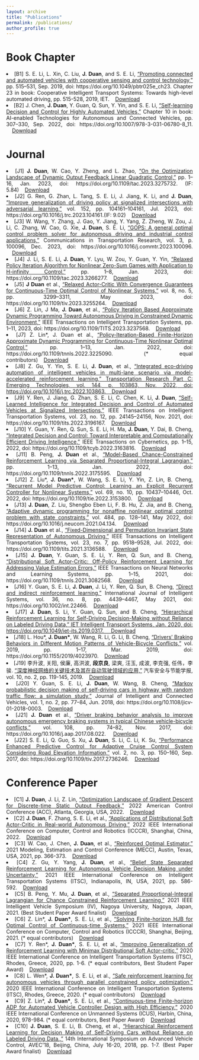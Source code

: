 ```yaml
---
layout: archive
title: "Publications"
permalink: /publications/
author_profile: true
---
```




Book Chapter
=============

<li style="text-align: justify;">[B1]	S. E. Li, L. Xin, C. Liu, <b>J. Duan</b>, and S. E. Li, <a href="https://digital-library.theiet.org/content/books/10.1049/pbtr025e_ch23">“Promoting connected and automated vehicles with cooperative sensing and control technology,”</a> pp. 515–531, Sep. 2019, doi: https://doi.org/10.1049/pbtr025e_ch23. Chapter 23 in book: Cooperative Intelligent Transport Systems: Towards high-level automated driving, pp. 515-528, 2019, IET.&nbsp;&nbsp;&nbsp;&nbsp;<a href="https://www.researchgate.net/profile/Shengbo-Li-2/publication/338188219_Promoting_connected_and_automated_vehicles_with_cooperative_sensing_and_control_technology/links/5e6dd389a6fdccf994ca20e3/Promoting-connected-and-automated-vehicles-with-cooperative-sensing-and-control-technology.pdf">Download</a></li>
<li style="text-align: justify;">[B2] J. Chen, <b>J. Duan</b>, Y. Guan, Q. Sun, Y. Yin, and S. E. Li,  <a href="https://digital-library.theiet.org/content/books/10.1049/pbtr025e_ch23">“Self-learning Decision and Control for Highly Automated Vehicles,”</a> Chapter 10 in book: AI-enabled Technologies for Autonomous and Connected Vehicles, pp. 307–330, Sep. 2022, doi: https://doi.org/10.1007/978-3-031-06780-8_11. ‌&nbsp;&nbsp;&nbsp;&nbsp;<a href="https://arxiv.org/pdf/2109.13132.pdf">Download</a></li>
									



Journal
=============


<li style="text-align: justify;">[J1]	<b>J. Duan</b>, W. Cao, Y. Zheng, and L. Zhao, <a href="https://ieeexplore.ieee.org/abstract/document/10124022">“On the Optimization Landscape of Dynamic Output Feedback Linear Quadratic Control,”</a> pp. 1–16, Jan. 2023, doi: https://doi.org/10.1109/tac.2023.3275732. (IF: 5.84)&nbsp;&nbsp;&nbsp;&nbsp;<a href="https://arxiv.org/pdf/2201.09598.pdf">Download</a></li>
<li style="text-align: justify;">[J2]	 G. Ren, G. Zhan, L. Tang, S. E. Li, J. Jiang, K. Li, and <b>J. Duan</b>, <a href="https://www.sciencedirect.com/science/article/abs/pii/S0968090X2300150X">“Improve generalization of driving policy at signalized intersections with adversarial learning,”</a> vol. 152, pp. 104161–104161, Jul. 2023, doi: https://doi.org/10.1016/j.trc.2023.104161.(IF: 9.02)&nbsp;&nbsp;&nbsp;&nbsp;<a href="https://arxiv.org/pdf/2204.04403.pdf">Download</a></li>
<li style="text-align: justify;">[J3]	W. Wang, Y. Zhang, J. Gao, Y. Jiang, Y. Yang, Z. Zheng, W. Zou, J. Li, C. Zhang, W. Cao, G. Xie, <b>J. Duan</b>, S. E. Li, <a href="https://www.sciencedirect.com/science/article/pii/S2772424723000070">“GOPS: A general optimal control problem solver for autonomous driving and industrial control applications,”</a> Communications in Transportation Research, vol. 3, p. 100096, Dec. 2023, doi: https://doi.org/10.1016/j.commtr.2023.100096. &nbsp;&nbsp;&nbsp;&nbsp;<a href="https://pdf.sciencedirectassets.com/780746/1-s2.0-S2772424722X00036/1-s2.0-S2772424723000070/main.pdf?X-Amz-Security-Token=IQoJb3JpZ2luX2VjEEMaCXVzLWVhc3QtMSJHMEUCIBIB022gdLvKkO59%2FvGF%2FInVjEYAiUx2Feq%2BLQDbzksoAiEAudXnJ6lFGy0d2coHHkTpAiwPlmsKA%2F8GnjtzY1PW3tEqvAUIvP%2F%2F%2F%2F%2F%2F%2F%2F%2F%2FARAFGgwwNTkwMDM1NDY4NjUiDKmJHJPbkFZqjHynRyqQBZCD1fa5bBhWPHLr7B%2BdF4xrBnTBFJIehweF7j1MWHozn%2BX2m19LnzQsUVTKD40CbfjZqvaFmXzOcmD4%2FIyN2J5BdCG%2BFmK1Be2iRl%2BdxZ3yVQcbFh%2FHCy%2BUHu8zkoP1saSnAAty5S
bx1NnI5zsRWH426L8bflXwjV1V23M8C%2Bqikd44FWWiJzU9QsFrwVrtDRQ9H1smWwrBl0u3DcCTo2EDjWMl26lacE2xBjN024MaiV4CkHj1fj2nW9pIQH0hr25%2F0oPtK8oNCSC6BSZ69jjV%2BJSQ%2BPuo65oYlXVBfSIImvFNPaBBoeant8lmeVX6Mj70B%2FJHSR%2Fnu67cbWlZM7%2BXQ%2BNcOxO7wM0LMKWdU6%2F98M1hjpLWchECz0STPnF1%2FQaFEdhgfZrU6NLVc4846a66kv6Qj198pv6NFV3FpzG9yI819ks4Ld837nR%2FmdDHznrFcxnGb1aIcboVCIamFh1YZ0aSwv3QCO%2B0t3SDDjKmwTJrtl5uy3mOKLEE%2BSHyHBILje1905pgE5MOr3PWIBaurVLcXcGOygNJqe1x1KucWfNG5CuMgXOe2n9xGpHh6B05EY28EPsB1WeOh8f4uVnG%2BFMyX3Y5RqDRr0tCjwmCA%2F2YeCpTolCIH0k%2F5uxSGxtj1JtlUNcpLhb2hOFsGMiIbX1qz8D910TQ7T37lt9HaDXofpzbO5qLN5orL5b2RSiZQtZMYeTrM9YlQgh7A0g3cbliiLNziNDQlA4q8kx9j34BHwCv%2FFwjCG5sslbH0%2FnPRAkqJ4Y%2FKWEgsR0Ol%2By5hw9pvPCKBeo08lKMri4aDRV66c11HSLNHCYKFIdekY5WzssN13sWDsIlHMD1Bu41137s%2FfWcHXgH0XOq0V1oMJvdtKUGOrEBSMH0jRg%2FL3f7RdwcFJcF1ty1O6Z87dleI34EhHSbxu%2BaeDTt81ucSSiFXZF2KJMM8azy%2BpCUeF6CyrsbhBULhW7HtALFHAPMbloLkMAT0Jv7bY25cP2amYoeFunZl97dkT4po%2F2N0SLaPeE4FDiTEqWbcXKSaC0R6UewthXuaUefJbZpi5LRKNvoCTr0RBFwo5vU1zhmquQEW8BRmMhiUPlgTSvhFsddInom1dqB6UMa&X-Amz-Algorithm=AWS4-HMAC-SHA256&X-Amz-Date=20230711T114324Z&X-Amz-SignedHeaders=host&X-Amz-Expires=300&X-Amz-Credential=ASIAQ3PHCVTYTBQ5ZYLX%2F20230711%2Fus-east-1%2Fs3%2Faws4_request&X-Amz-Signature=7506117754a42716a41239af4d3494e1ebc11f6281260fe7a19d497f972644ec&hash=5d5fb4e40959e2485e3facfad4e0757d95c3704b9171d46baad484caf3f2ea49&host=68042c943591013ac2b2430a89b270f6af2c76d8dfd086a07176afe7c76c2c61&pii=S2772424723000070&tid=spdf-f6c88a60-c1aa-41e3-a0ee-eac2df8c222b&sid=9b02029c76c1d94e1a58db0-fd6992332754gxrqa&type=client&tsoh=d3d3LnNjaWVuY2VkaXJlY3QuY29t&ua=0c125101505e025d0253&rr=7e50c9e17b06af2e&cc=jp">Download</a></li>
<li style="text-align: justify;">[J4]	J. Li, S. E. Li, <b>J. Duan</b>, Y. Lyu, W. Zou, Y. Guan, Y. Yin, <a href="https://ieeexplore.ieee.org/abstract/document/10098871">“Relaxed Policy Iteration Algorithm for Nonlinear Zero-Sum Games with Application to H-infinity Control,”</a> pp. 1–8, Jan. 2023, doi: https://doi.org/10.1109/tac.2023.3266277.&nbsp;&nbsp;&nbsp;&nbsp;<a href="https://ieeexplore.ieee.org/stamp/stamp.jsp?tp=&arnumber=10098871">Download</a></li>
<li style="text-align: justify;">[J5]	<b>J Duan</b> et al., <a href="https://ieeexplore.ieee.org/abstract/document/10065554">“Relaxed Actor-Critic With Convergence Guarantees for Continuous-Time Optimal Control of Nonlinear Systems,”</a> vol. 8, no. 5, pp. 3299–3311, May 2023, doi: https://doi.org/10.1109/tiv.2023.3255264.&nbsp;&nbsp;&nbsp;&nbsp;<a href="https://www.researchgate.net/profile/Shengbo-Li-2/publication/369151071_Relaxed_Actor-Critic_with_Convergence_Guarantees_for_Continuous-Time_Optimal_Control_of_Nonlinear_Systems/links/646c522427938813482e0dee/Relaxed-Actor-Critic-With-Convergence-Guarantees-for-Continuous-Time-Optimal-Control-of-Nonlinear-Systems.pdf">Download</a></li>
<li style="text-align: justify;">[J6]	Z. Lin, J Ma, <b>J. Duan</b>, et al., <a href="https://ieeexplore.ieee.org/abstract/document/10026660">“Policy Iteration Based Approximate Dynamic Programming Toward Autonomous Driving in Constrained Dynamic Environment,”</a> IEEE Transactions on Intelligent Transportation Systems, pp. 1–11, 2023, doi: https://doi.org/10.1109/TITS.2023.3237568.&nbsp;&nbsp;&nbsp;&nbsp;<a href="https://www.researchgate.net/profile/Shengbo-Li-2/publication/366046103_Policy-Iteration-Based_Finite-Horizon_Approximate_Dynamic_Programming_for_Continuous-Time_Nonlinear_Optimal_Control/links/64098078574950594578c313/Policy-Iteration-Based-Finite-Horizon-Approximate-Dynamic-Programming-for-Continuous-Time-Nonlinear-Optimal-Control.pdf">Download</a></li>
<li style="text-align: justify;">[J7]	Z. Lin*, J. Duan et al., <a href="https://ieeexplore.ieee.org/abstract/document/9970403">“Policy-Iteration-Based Finite-Horizon Approximate Dynamic Programming for Continuous-Time Nonlinear Optimal Control,”</a> pp. 1–13, Jan. 2022, doi: https://doi.org/10.1109/tnnls.2022.3225090. (* equal contributors)&nbsp;&nbsp;&nbsp;&nbsp;<a href="https://www.researchgate.net/profile/Shengbo-Li-2/publication/367457315_Policy_Iteration_Based_Approximate_Dynamic_Programming_Toward_Autonomous_Driving_in_Constrained_Dynamic_Environment/links/64097ea90d98a97717ee8c8f/Policy-Iteration-Based-Approximate-Dynamic-Programming-Toward-Autonomous-Driving-in-Constrained-Dynamic-Environment.pdf?origin=publicationDetail&_sg%5B0%5D=MCS_r9MUMNYLOYCiH_Srn60UFiiITf-6nusje89grBkue-ZsRNjnWwwIcxQMZbq5IRsTqtX2cbHkTKbYXsAwuw.XSkmphlgZbyeaOUj0E7DoAMgs-kBVqd8dh83ulaKWYmtxGFPNgRxn375EML0Vj7k76JrAMQPcpelFzAd_xLuzA&_sg%5B1%5D=85q1tp6hSDVfbdvLC953DDaH1ONLkYaIxeadAGeL2Rpt_LJ7nXGJlaoaWWGydWVbW79I-sqxE_jpWYuWT70r7X8KRRejlr8nZlzZKp8WgVdx.XSkmphlgZbyeaOUj0E7DoAMgs-kBVqd8dh83ulaKWYmtxGFPNgRxn375EML0Vj7k76JrAMQPcpelFzAd_xLuzA&_iepl=&_rtd=eyJjb250ZW50SW50ZW50IjoibWFpbkl0ZW0ifQ%3D%3D">Download</a></li>
<li style="text-align: justify;">[J8]	Z. Gu, Y. Yin, S. E. Li, <b>J. Duan</b>, et al., <a href="https://www.sciencedirect.com/science/article/pii/S0968090X22002790">“Integrated eco-driving automation of intelligent vehicles in multi-lane scenario via model-accelerated reinforcement learning,” Transportation Research Part C: Emerging Technologies, vol. 144, p. 103863, Nov. 2022, doi: https://doi.org/10.1016/j.trc.2022.103863.&nbsp;&nbsp;&nbsp;&nbsp;<a href="https://pdf.sciencedirectassets.com/271729/1-s2.0-S0968090X22X00107/1-s2.0-S0968090X22002790/main.pdf?X-Amz-Security-Token=IQoJb3JpZ2luX2VjEM7%2F%2F%2F%2F%2F%2F%2F%2F%2F%2FwEaCXVzLWVhc3QtMSJGMEQCICV%2FzIMeE8AtqbDMb2OyJFfEApUS2dWLwyMd0QT5a4s2AiBGtd%2Frcw6oQsoNUqghjVbyeVeKnIZ6wvlfeuxD%2FSif2SqyBQhXEAUaDDA1OTAwMzU0Njg2NSIMpxlE%2Bni8M4TMis8%2BKo8FozvQjruactCbCqiLUaB1n%2FQwk3RS0V06EnuobppikPhFSE6z6ZlROprrmOrcfrw6g9qhjrqQAZuPQvFrmFKAk%2BS4nQBwT6CeCss%2BSaw%2FtHdQYFuKhGdA%2BgO7GvvpIg6faS7kFdHVi2E1L8Ecg3lOCe4C8h6W%2B7l%2BRu1kk1amMj0wpxaJyzGs1hyAjJYQu5ayPKAYQKHisca%2BM0S4MNuheZRatowowniMBrEESNMi%2B962rv%2F2yLryYCyGgzmCzuTlePvWDz%2FV4N2LrCUSxpkzOA6XIKZOKsoQw610%2FR%2FizW35ncInMyccSL0M2DKykKp%2FcdgQ%2BQ8SbqsCbqER%2F2raxysNnQ4DjP2vTHLELprWRxQ9R0Xp910ppf6PL0eM1V48EkzBPCds0YG4wVtq0DkSwklIIq7Y6Pt739yT7Jp6IVFoI3NHKppT7Bpwz2Kw3tDCkrEJ61QFzI%2FKDtuKZG83mVk1sxWtTJlwfX%2FbzoRnKJGaylG3cXDMJ%2F4nS0hg7mCWN7333Z2qQTBb%2FF3K0QpayAlixv2ZLLj4AGBmCGE%2FfUaYefmFTtShYRtSxxVL8OMSbiPZ%2BYbBwhv9zoAZOqO%2BjJ8XlQzDtLl6ldPc5kdtWF1zSYZObRYlAbgw9XZNb7wsQoOOP8vpusXXpxL7Si%2BW72pN%2F%2BFpcs1bwcwAOmecSt3gBOPOZJbzVcb%2FI8rwNgGN4v%2BG1dHjdmZcehY2reaBpd6DRvz0WOaWCVHxQIndu0U%2FLC4PtJHybMgDwBGdOnuFUIApSIMKG%2BCiMxHdMzfkMVEPAVt1RNR4TUUsa42DuEtUno0QxxpOp5oHNHP4WPIpAexG6XGsC0Jn4NPYA2c9RUq6VRRc0fJktlpgJdtO6DC4rNOlBjqyAcQkpKAyWbg3J6s5rAxy%2FIhy3Kct8gYBC3883FCdmsGyA788povi%2Fkcc%2FGhXPeYXseDLNwwA%2FM7JRrUimA4a%2B4C0ci7OhvIgyyIWzf4GXOxmHVbmUSIXeobTyZk6RYpMgFAmXwuKqBMi%2Fr6c3L4uh6xqYgqKCidTAE3VLB2SzyiH9jKzgZsxS0AJnYtfIBP3Hre2vQjl3mw8MK8p491sVjz%2FsLeGYoJPz0QV1yc6NqDMmLw%3D&X-Amz-Algorithm=AWS4-HMAC-SHA256&X-Amz-Date=20230717T065653Z&X-Amz-SignedHeaders=host&X-Amz-Expires=300&X-Amz-Credential=ASIAQ3PHCVTY2665YPAJ%2F20230717%2Fus-east-1%2Fs3%2Faws4_request&X-Amz-Signature=75657638f0ff59482281c37bd154f6f326beccf2b7149ac68ee6f63edba5b66c&hash=e843dea843d79af69a4b63f0be299cd7af38cdee3063f9f182dd24573edcf422&host=68042c943591013ac2b2430a89b270f6af2c76d8dfd086a07176afe7c76c2c61&pii=S0968090X22002790&tid=spdf-e50774e3-f427-417a-97ca-85ea20781dba&sid=63f243da395ae543e5099754b62c6bee5837gxrqa&type=client&tsoh=d3d3LnNjaWVuY2VkaXJlY3QuY29t&ua=0608520a5c525853575b&rr=7e809669bd4a0987&cc=cn">Download</a></li>
<li style="text-align: justify;">[J9]	Y. Ren, J. Jiang, G. Zhan, S. E. Li, C. Chen, K. Li, <b>J. Duan</b>, <a href ="https://ieeexplore.ieee.org/abstract/document/9857655">“Self-Learned Intelligence for Integrated Decision and Control of Automated Vehicles at Signalized Intersections,”</a> IEEE Transactions on Intelligent Transportation Systems, vol. 23, no. 12, pp. 24145–24156, Nov. 2021, doi: https://doi.org/10.1109/tits.2022.3196167.&nbsp;&nbsp;&nbsp;&nbsp;<a href="https://arxiv.org/pdf/2110.12359.pdf">Download</a></li>
<li style="text-align: justify;">[J10]	Y. Guan, Y. Ren, Q. Sun, S. E. Li, H. Ma, <b>J. Duan</b>, Y. Dai, B. Cheng, <a href="https://ieeexplore.ieee.org/abstract/document/9760270">“Integrated Decision and Control: Toward Interpretable and Computationally Efficient Driving Intelligence,”</a> IEEE Transactions on Cybernetics, pp. 1–15, 2022, doi: https://doi.org/10.1109/tcyb.2022.3163816.&nbsp;&nbsp;&nbsp;&nbsp;<a href="https://ieeexplore.ieee.org/stamp/stamp.jsp?tp=&arnumber=9760270">Download</a></li>
<li style="text-align: justify;">[J11]	B. Peng, <b>J. Duan</b> et al., <a href="https://ieeexplore.ieee.org/abstract/document/9785377">“Model-Based Chance-Constrained Reinforcement Learning via Separated Proportional-Integral Lagrangian,”</a> pp. 1–13, Jan. 2022, doi: https://doi.org/10.1109/tnnls.2022.3175595.&nbsp;&nbsp;&nbsp;&nbsp;<a href="https://arxiv.org/pdf/2108.11623.pdf">Download</a></li>
<li style="text-align: justify;">[J12]	Z. Liu*, <b>J. Duan*</b>, W. Wang, S. E. Li, Y. Yin, Z. Lin, B. Cheng, <a href="https://ieeexplore.ieee.org/abstract/document/9724145">“Recurrent Model Predictive Control: Learning an Explicit Recurrent Controller for Nonlinear Systems,”</a> vol. 69, no. 10, pp. 10437–10446, Oct. 2022, doi: https://doi.org/10.1109/tie.2022.3153800.&nbsp;&nbsp;&nbsp;&nbsp;<a href="https://arxiv.org/pdf/2102.10289.pdf">Download</a></li>
<li style="text-align: justify;">[J13]	<b>J. Duan</b>, Z. Liu, Shengbo Eben Li, F. B. Hu, Z. Jia, and B. Cheng, <a href ="https://www.sciencedirect.com/science/article/pii/S0925231221015848">“Adaptive dynamic programming for nonaffine nonlinear optimal control problem with state constraints,”</a> vol. 484, pp. 128–141, May 2022, doi: https://doi.org/10.1016/j.neucom.2021.04.134.
‌&nbsp;&nbsp;&nbsp;&nbsp;<a href="https://arxiv.org/pdf/1911.11397.pdf">Download</a></li>
<li style="text-align: justify;">[J14]	<b>J. Duan</b> et al., <a href ="https://ieeexplore.ieee.org/abstract/document/9662668">“Fixed-Dimensional and Permutation Invariant State Representation of Autonomous Driving,”</a> IEEE Transactions on Intelligent Transportation Systems, vol. 23, no. 7, pp. 9518–9528, Jul. 2022, doi: https://doi.org/10.1109/tits.2021.3136588.
‌&nbsp;&nbsp;&nbsp;&nbsp;<a href="https://arxiv.org/pdf/2105.11299.pdf">Download</a></li>
<li style="text-align: justify;">[J15]	<b>J. Duan</b>, Y. Guan, S. E. Li, Y. Ren, Q. Sun, and B. Cheng, <a href="https://ieeexplore.ieee.org/abstract/document/9448360">“Distributional Soft Actor-Critic: Off-Policy Reinforcement Learning for Addressing Value Estimation Errors,”</a> IEEE Transactions on Neural Networks and Learning Systems, pp. 1–15, 2021, doi: https://doi.org/10.1109/tnnls.2021.3082568.
‌&nbsp;&nbsp;&nbsp;&nbsp;<a href="https://arxiv.org/pdf/2001.02811.pdf">Download</a></li>
<li style="text-align: justify;">[J16]	Y. Guan, S. E. Li, <b>J. Duan</b>, J. Li, Y. Ren, Q. Sun, B. Cheng, <a href="https://onlinelibrary.wiley.com/doi/full/10.1002/int.22466">“Direct and indirect reinforcement learning,”</a> International Journal of Intelligent Systems, vol. 36, no. 8, pp. 4439–4467, May 2021, doi: https://doi.org/10.1002/int.22466.&nbsp;&nbsp;&nbsp;&nbsp;<a href="https://arxiv.org/pdf/1912.10600.pdf">Download</a></li>
<li style="text-align: justify;">[J17]	<b>J. Duan</b>, S. Li, Y. Guan, Q. Sun, and B. Cheng, <a href="https://ietresearch.onlinelibrary.wiley.com/doi/full/10.1049/iet-its.2019.0317">“Hierarchical Reinforcement Learning for Self-Driving Decision-Making without Reliance on Labeled Driving Data,” IET Intelligent Transport Systems, Jan. 2020, doi: https://doi.org/10.1049/iet-its.2019.0317.
‌&nbsp;&nbsp;&nbsp;&nbsp;<a href="https://ietresearch.onlinelibrary.wiley.com/doi/pdfdirect/10.1049/iet-its.2019.0317">Download</a></li>
<li style="text-align: justify;">[J18]	L. Hou*, <b>J. Duan*</b>, W. Wang, R. Li, G. Li, B. Cheng, <a href="https://www.hindawi.com/journals/jat/2019/4023970/">“Drivers’ Braking Behaviors in Different Motion Patterns of Vehicle-Bicycle Conflicts,”</a> vol. 2019, pp. 1–17, Mar. 2019, doi: https://doi.org/10.1155/2019/4023970.&nbsp;&nbsp;&nbsp;&nbsp;<a href="https://downloads.hindawi.com/journals/jat/2019/4023970.pdf?_gl=1*akjph0*_ga*MjIyMzU4MzczLjE2ODk1NzczMzc.*_ga_NF5QFMJT5V*MTY4OTU3NzMzNi4xLjEuMTY4OTU3NzM0Mi41NC4wLjA.&_ga=2.233891485.2025801242.1689577337-222358373.1689577337">Download</a></li>
<li style="text-align: justify;">[J19]	李升波, 关阳, 侯廉, 高洪波, <b>段京良</b>, 梁爽, 汪玉, 成波, 李克强, 任伟，李骏. <a href="https://www.researchgate.net/publication/334733304_shendushenjingwangluodeguanjianjishujiqizaizidongjiashilingyudeyingyong
">“深度神经网络的关键技术及其在自动驾驶领域的应用,”</a>  汽车安全与节能学报, vol. 10, no. 2, pp. 119-145, 2019.&nbsp;&nbsp;&nbsp;&nbsp;<a href="https://www.researchgate.net/profile/Shengbo-Li-2/publication/334733304_shendushenjingwangluodeguanjianjishujiqizaizidongjiashilingyudeyingyong/links/5d3e372792851cd0468f9c76/shendushenjingwangluodeguanjianjishujiqizaizidongjiashilingyudeyingyong.pdf?origin=publicationDetail&_sg%5B0%5D=LGoJ7TA_pgpGFCBnqsB9XKTcTpgTklh2L3D21Gq3HlobpOXwfSZ2OXUN-GVvk5GjwaX0vYavhbWfQ-5nfO-TIw.U5_STQFs6Rdz5f74Y7w7ahrZ46-I9vtfTYqQRlqGBaW-rjwmHYeeu6nl82s8mhAKZ2m8J99lPkxg8eP0PtVngQ&_sg%5B1%5D=aVR3qiCJK7FVa_N8EMxYkyBFvWwnv-BVYDOkYZ8dXeSRtMnuYDNTpoqmzEhoWEizsnl3Ah5mBB2s9RLO_1L-HI-z6lEXFbeM5R_4I3NOuRqZ.U5_STQFs6Rdz5f74Y7w7ahrZ46-I9vtfTYqQRlqGBaW-rjwmHYeeu6nl82s8mhAKZ2m8J99lPkxg8eP0PtVngQ&_iepl=&_rtd=eyJjb250ZW50SW50ZW50IjoibWFpbkl0ZW0ifQ%3D%3D">Download</a></li>
<li style="text-align: justify;">[J20]	Y. Guan, S. E. Li, <b>J. Duan</b>, W. Wang, B. Cheng, <a href="https://ieeexplore.ieee.org/abstract/document/9996447">“Markov probabilistic decision making of self-driving cars in highway with random traffic flow: a simulation study,”</a> Journal of Intelligent and Connected Vehicles, vol. 1, no. 2, pp. 77–84, Jun. 2018, doi: https://doi.org/10.1108/jicv-01-2018-0003.&nbsp;&nbsp;&nbsp;&nbsp;<a href="https://ieeexplore.ieee.org/stamp/stamp.jsp?arnumber=9996447">Download</a></li>
<li style="text-align: justify;">[J21]	<b>J. Duan</b> et al., <a href="https://www.sciencedirect.com/science/article/pii/S0001457517303019">“Driver braking behavior analysis to improve autonomous emergency braking systems in typical Chinese vehicle-bicycle conflicts,”</a> vol. 108, pp. 74–82, Nov. 2017, doi: https://doi.org/10.1016/j.aap.2017.08.022.
‌&nbsp;&nbsp;&nbsp;&nbsp;<a href="https://pdf.sciencedirectassets.com/271664/1-s2.0-S0001457517X00110/1-s2.0-S0001457517303019/main.pdf?X-Amz-Security-Token=IQoJb3JpZ2luX2VjEM%2F%2F%2F%2F%2F%2F%2F%2F%2F%2F%2FwEaCXVzLWVhc3QtMSJHMEUCIQDYg4BCIPXNAnG69kCQ4WdwxT7B4THkgPrQuHl8xajiagIgM0u4GUghZYo3RZcwc3Rx9OAJWkwukvg8NSm19ilIOocqsgUIWBAFGgwwNTkwMDM1NDY4NjUiDIw9KoGxWZuPGEYjzSqPBZBXZBMMBfLwXaCxih%2Fv4rYUhKqFn2aHnJbw0AU5c26wXTAOrB3MuGsOF4OfqxdHdjkXb4cy5aazUS4Ey5%2BMfEWxh93ocG7Jx0U%2FZpyAav7%2B1FV1g2zwjHq6OH0eh0ng4MEc2YolaCdrpbeQzpZJfwy4cghy9c7pQl%2FMz1JTJp8rgoYfeHz0NXfmnpNeRmpoKni%2FORMuRnsJKaEoK%2FeRK%2BtNA2QDgeSmP0DKlnqmjJD1PNV%2FIHxdoT9Tr2LlygIaOpRNfvw1cmvY4WrT533yoxbDojujZDQylj71%2Bb3VBUZlPzIpnyCTm7KyA7lLenlvOEMALChfiq8KetXU1Qhud6xpNAyOX5pB52gQ7XwcxHMz23ZU%2F%2FzIvklmJA5W%2B6I948Pvwb1lmNBve90UNQnuwQINXONN%2FET3lk5jitDa8BjhP9Hb6aFxTFtOguqzD8AVUQ%2Fz0xZRFgShQpGEtN9uhKxBLx0US0y6LgPPEZQq88ZC%2F%2BKfbY4JhfylMj3ruPbeV1Y%2BQIpKq%2FSmSH9ChK7rykmi3xUdyhJ5tpQ70WCO9piH4fNLrMBakCrv7vfucNcHk6I9iFEnBJEybJ5V%2Fg17v6Zod%2FYXW%2FeRbyC2FeM2w%2FQfz4xVWwi%2Ftqn55pMnaPjWfZM92pLhaLOv1gcbeNQsaIc9CibfvX8%2FW1iMGdYyFTV2L%2F5b6LNFlMUool3pCcq2nSWrBeWzZf8A2%2Bx9tgcGNiGMYnDbBdsY5NRB9ptRg9Mr2tDA6XvQzww1tOMEeCwZiQZdEgYL7fy%2BCt6RtxSgOWYm8zjGERZp5kJs0hFfqHnW9MFjDHeqVwpsy2O21tttjZ%2B7OV8n%2FGh2oBgbXN6YNoJB%2FgGRCsTkTmKVgOMniXwwpcPTpQY6sQHvK2Xi2ifeSA0A6JC471yBLlPkBer50%2BbpfP1Hi6LEUcRqF3ozcMWgKSgB%2FrG20S%2Bwh6uFg%2FNcSX2hX5Lqr%2BYQOTgJwHB7RpJ%2B57rduTFe08qCzZHZq%2F2G9d%2BV0waSNB58xRJjUnpywC%2B7A2jVEj01iL8Z9atRdnEoKfVDYAx9phJhitvGGd5d67V9pBi2dqPYgOWGvx%2BL%2BIo38yOcIXhlYBNZXAbzUMADS7JYK%2FdPZLw%3D&X-Amz-Algorithm=AWS4-HMAC-SHA256&X-Amz-Date=20230717T070515Z&X-Amz-SignedHeaders=host&X-Amz-Expires=300&X-Amz-Credential=ASIAQ3PHCVTYXSAIRKSF%2F20230717%2Fus-east-1%2Fs3%2Faws4_request&X-Amz-Signature=52be6e2f1eede6c0f1b58e69c059956f185513839a7d436a97474a996fdcfff8&hash=10a08407812c72508fbde29e11bf9b79b90fdabb9168913d15a34a5cd23a48c5&host=68042c943591013ac2b2430a89b270f6af2c76d8dfd086a07176afe7c76c2c61&pii=S0001457517303019&tid=spdf-71301dd0-93fb-4069-970e-044a6ecd48f0&sid=63f243da395ae543e5099754b62c6bee5837gxrqa&type=client&tsoh=d3d3LnNjaWVuY2VkaXJlY3QuY29t&ua=0608520a5c5200570006&rr=7e80a2ad9e3604f7&cc=cn">Download</a></li>
<li style="text-align: justify;">[J22]	S. E. Li, Q. Guo, S. Xu, <b>J. Duan</b>, S. Li, C. Li, K. Su, <a href="https://ieeexplore.ieee.org/abstract/document/8002647">“Performance Enhanced Predictive Control for Adaptive Cruise Control System Considering Road Elevation Information,”</a> vol. 2, no. 3, pp. 150–160, Sep. 2017, doi: https://doi.org/10.1109/tiv.2017.2736246.&nbsp;&nbsp;&nbsp;&nbsp;<a href="https://www.researchgate.net/profile/Shengbo-Li-2/publication/318914933_Performance_Enhanced_Predictive_Control_for_Adaptive_Cruise_Control_System_Considering_Road_Elevation_Information/links/5990efa2a6fdcc10d8114dc7/Performance-Enhanced-Predictive-Control-for-Adaptive-Cruise-Control-System-Considering-Road-Elevation-Information.pdf?_sg%5B0%5D=started_experiment_milestone&origin=journalDetail">Download</a></li>











Conference Paper
=============

<li style="text-align: justify;">[C1] <b>J. Duan</b>, J. Li, Z. Lin, <a href="https://ieeexplore.ieee.org/abstract/document/9867384">“Optimization Landscape of Gradient Descent for Discrete-time Static Output Feedback,”</a> 2022 American Control Conference (ACC), Atlanta, Georgia, USA, 2022.&nbsp;&nbsp;&nbsp;&nbsp;<a href="https://arxiv.org/pdf/2109.13132.pdf">Download</a></li>
<li style="text-align: justify;">[C2] <b>J. Duan</b>, F. Zhang, S. E. Li, et al., <a href="https://ieeexplore.ieee.org/abstract/document/9790288">“Applications of Distributional Soft Actor-Critic in Real-world Autonomous Driving,”</a> 2022 IEEE International Conference on Computer, Control and Robotics (ICCCR), Shanghai, China, 2022.&nbsp;&nbsp;&nbsp;&nbsp;<a href="https://www.researchgate.net/profile/Fawang-Zhang-4/publication/361314225_Applications_of_Distributional_Soft_Actor-Critic_in_Real-world_Autonomous_Driving/links/62c7930f00d0b451103f08c4/Applications-of-Distributional-Soft-Actor-Critic-in-Real-world-Autonomous-Driving.pdf?origin=publicationDetail&_sg%5B0%5D=ONC8iH1xUN9ZVlGSu0aKm60nrb4u_1fVOZYsHaaxmeBSvYXo2bGQi-x0a2GvVsbw2byLca4pTy-WoMHyOPCkng.P5RnPtdV6MROjjiZl_rBssBbe3jq0JhLPjGM984JjW5zauE2rGkmiaQxy54MWFjaFBy8mEIma3gtMyW3p_j2hA&_sg%5B1%5D=IwItHZ0fr7vui66pVpFU51hAjwLei5IV6ArK7phLVvHYBA9elwwPMi3M_yeNih14YvTwlkGHEy8P5FVIZHBTZTVGqBNnlMqNqMFScZomAmzG.P5RnPtdV6MROjjiZl_rBssBbe3jq0JhLPjGM984JjW5zauE2rGkmiaQxy54MWFjaFBy8mEIma3gtMyW3p_j2hA&_iepl=&_rtd=eyJjb250ZW50SW50ZW50IjoibWFpbkl0ZW0ifQ%3D%3D">Download</a></li>
<li style="text-align: justify;">[C3] W. Cao, J. Chen, <b>J. Duan</b>, et al., <a href="https://www.sciencedirect.com/science/article/pii/S240589632102245X">“Reinforced Optimal Estimator,”</a> 2021 Modeling, Estimation and Control Conference (MECC), Austin, Texas, USA, 2021, pp. 366-373.&nbsp;&nbsp;&nbsp;&nbsp;<a href="http://people.iiis.tsinghua.edu.cn/~jychen/publication/2021/mecc2021wenhan/MECC2021Wenhan.pdf">Download</a></li>
<li style="text-align: justify;">[C4] Z. Gu, Y. Yang, <b>J. Duan</b>, et al., <a href="https://ieeexplore.ieee.org/abstract/document/9564576">“Belief State Separated Reinforcement Learning for Autonomous Vehicle Decision Making under Uncertainty,”</a> 2021 IEEE International Conference on Intelligent Transportation Systems (ITSC), Indianapolis, IN, USA, 2021, pp. 586-592.&nbsp;&nbsp;&nbsp;&nbsp;<a href="http://idlabweb.oss-cn-beijing.aliyuncs.com/a231dafd2420ebca8f7f2c5ca9a54c3c.pdf">Download</a></li>
<li style="text-align: justify;">[C5] B. Peng, Y. Mu, <b>J. Duan</b>, et al., <a href="https://ieeexplore.ieee.org/abstract/document/9575205">“Separated Proportional-Integral Lagrangian for Chance Constrained Reinforcement Learning,”</a> 2021 IEEE Intelligent Vehicle Symposium (IV), Nagoya University, Nagoya, Japan, 2021. (Best Student Paper Award finalist)&nbsp;&nbsp;&nbsp;&nbsp;<a href="https://arxiv.org/pdf/2102.08539.pdf">Download</a></li>
<li style="text-align: justify;">[C6] Z. Lin*, <b>J. Duan*</b>, S. E. Li, et al., <a href="https://ieeexplore.ieee.org/abstract/document/9349412">“Solving Finite-horizon HJB for Optimal Control of Continuous-time Systems,”</a> 2021 IEEE International Conference on Computer, Control and Robotics (ICCCR), Shanghai, Beijing, 2021. (* equal contributors)&nbsp;&nbsp;&nbsp;&nbsp;<a href="https://www.researchgate.net/profile/Shengbo-Li-2/publication/349284632_Solving_Finite-Horizon_HJB_for_Optimal_Control_of_Continuous-Time_Systems/links/64098166574950594578c342/Solving-Finite-Horizon-HJB-for-Optimal-Control-of-Continuous-Time-Systems.pdf">Download</a></li>
<li style="text-align: justify;">[C7] Y. Ren*, <b>J. Duan*</b>, S. E. Li, et al., <a href="https://ieeexplore.ieee.org/abstract/document/9294300">“Improving Generalization of Reinforcement Learning with Minimax Distributional Soft Actor-critic,”</a> 2020 IEEE International Conference on Intelligent Transportation Systems (ITSC), Rhodes, Greece, 2020, pp. 1-6. (* equal contributors, Best Student Paper Award)&nbsp;&nbsp;&nbsp;&nbsp;<a href="https://arxiv.org/pdf/2002.05502.pdf">Download</a></li>
<li style="text-align: justify;">[C8] L. Wen*, <b>J. Duan*</b>, S. E. Li, et al., <a href="https://ieeexplore.ieee.org/abstract/document/9294262">
“Safe reinforcement learning for autonomous vehicles through parallel constrained policy optimization,”</a> 2020 IEEE International Conference on Intelligent Transportation Systems (ITSC), Rhodes, Greece, 2020. (* equal contributors)&nbsp;&nbsp;&nbsp;&nbsp;<a href="https://arxiv.org/pdf/2003.01303.pdf">Download</a></li>
<li style="text-align: justify;">[C9] Z. Lin*, <b>J. Duan*</b>, S. E. Li, et al., <a href="https://ieeexplore.ieee.org/abstract/document/9274944">“Continuous-time Finite-horizon ADP for Automated Vehicle Controller Design with High Efficiency,”</a> 2020 IEEE International Conference on Unmanned Systems (ICUS), Harbin, China, 2020, 978-984. (* equal contributors, Best Paper Award)&nbsp;&nbsp;&nbsp;&nbsp;<a href="https://arxiv.org/pdf/2007.02070.pdf">Download</a></li>
<li style="text-align: justify;">[C10] <b>J. Duan</b>, S. E. Li, B. Cheng, et al., <a href="https://ietresearch.onlinelibrary.wiley.com/doi/10.1049/iet-its.2019.0317">“Hierarchical Reinforcement Learning for Decision Making of Self-Driving Cars without Reliance on Labeled Driving Data.,”</a> 14th International Symposium on Advanced Vehicle Control, AVEC'18, Beijing, China, July 16-20, 2018, pp. 1-7. (Best Paper Award finalist)&nbsp;&nbsp;&nbsp;&nbsp;<a href="https://arxiv.org/pdf/2001.09816.pdf">Download</a></li>

